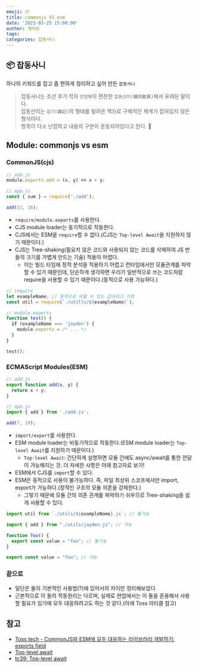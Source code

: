 ```yaml
---
emoji: 📦
title: commonjs VS esm
date: '2023-03-25 15:00:00'
author: 제이든
tags:
categories: 잡동사니
---
```


## 📦 잡동사니

하나의 키워드를 잡고 좀 편하게 정리하고 싶어 만든 `잡동사니`<br/>

> 잡동사니는 조선 후기 학자 `안정복`이 편찬한 `잡동산이(雜同散異)`에서 유래된 말이다.<br/>
> 잡동산이는 `잡기(雜記)`의 형태를 빌려온 책으로 구체적인 체계가 잡혀있지 않은 형식이다.<br/>
> 항목이 다소 난잡하고 내용의 구분이 혼동되어있다고 한다. 🤣

## Module: commonjs vs esm

### CommonJS(cjs)

```js
// add.js
module.exports.add = (x, y) => x + y;

// app.js
const { sum } = require('./add');

add(11, 16);
```

- `require/module.exports`를 사용한다.
- CJS module loader는 동기적으로 작동한다.
- CJS에서는 ESM을 `require`할 수 없다.(CJS는 `Top-level Await`을 지원하지 않기 때문이다.)
- CJS는 Tree-shaking(필요치 않은 코드와 사용되지 않는 코드를 삭제하여 JS 번들의 크기를 가볍게 만드는 기술) 적용이 어렵다.
  - 이는 빌드 타임에 정적 분석을 적용하기 어렵고 런타임에서만 모듈관계를 파악할 수 있기 때문인데, 단순하게 생각하면 우리가 일반적으로 쓰는 코드처럼 require을 사용할 수 있기 때문이다.(동적으로 사용 가능하다.)

```js
// require
let exampleName; // 동적으로 바뀔 수 있는 값이라고 가정
const util = require(`./utills/${exampleName}`);

// module.exports
function test() {
  if (exampleName === 'jayden') {
    module.exports = /* ... */
  }
}

test();
```

### ECMAScript Modules(ESM)

```js
// add.js
export function add(x, y) {
  return x + y;
}

// app.js
import { add } from './add.js';

add(7, 19);
```

- `import/export`를 사용한다.
- ESM module loader는 비동기적으로 작동한다.(ESM module loader는 `Top-level Await`를 지원하기 때문이다.)
  - `Top-level Await`: 간단하게 설명하면 모듈 간에도 async/await를 통한 전달이 가능해지는 것. 더 자세한 사항은 아래 참고자료 보기!
- ESM에서 CJS를 `import`할 수 있다.
- ESM은 동적으로 사용이 불가능하다. 즉, 파일 최상위 스코프에서만 import, export가 가능하다.(정적인 구조의 모듈 의존을 강제한다.)
  - 그렇기 때문에 모듈 간의 의존 관계를 파악하기 쉬우므로 Tree-shaking을 쉽게 사용할 수 있다.

```js
import util from `./utils/${exampleName}.js`; // 불가능

import { add } from "./utils/jayden.js"; // 가능

function foo() {
  export const value = "foo"; // 불가능
}

export const value = "foo"; // 가능
```

### 끝으로

- 일단은 둘의 기본적인 사용법(?)에 있어서의 차이만 정리해보았다.
- 근본적으로 이 둘의 작동원리는 다르며, 실제로 현업에서는 이 둘을 혼용해서 사용할 필요가 있기에 모두 대응하려고도 하는 것 같다.(아래 Toss 아티클 참고)

## 참고

- [Toss tech - CommonJS와 ESM에 모두 대응하는 라이브러리 개발하기: exports field](https://toss.tech/article/commonjs-esm-exports-field)
- [Top-level await](https://fe-developers.kakaoent.com/2022/220728-es2022/)
- [tc39: Top-level await](https://github.com/tc39/proposal-top-level-await#use-cases)

```toc

```
